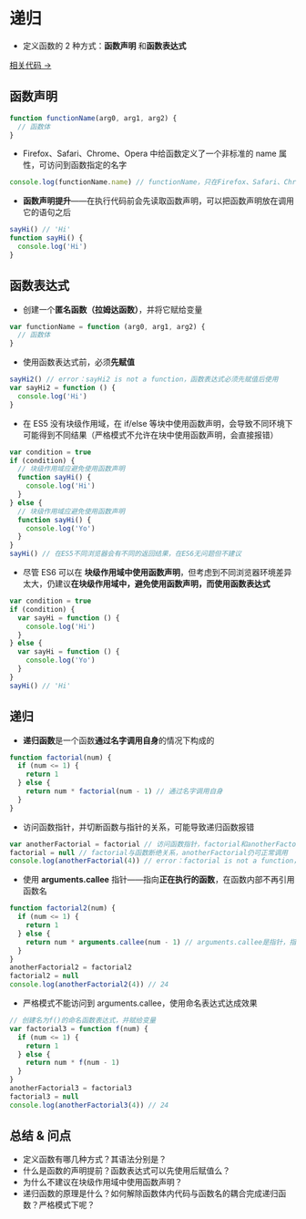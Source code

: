 # 递归

- 定义函数的 2 种方式：**函数声明** 和**函数表达式**

<a href="https://github.com/simon9124/my_demos/blob/master/javascript%E9%AB%98%E7%BA%A7%E7%A8%8B%E5%BA%8F%E8%AE%BE%E8%AE%A1%EF%BC%88%E7%AC%AC%E4%B8%89%E7%89%88%EF%BC%89/%E7%AC%AC7%E7%AB%A0%20%E5%87%BD%E6%95%B0%E8%A1%A8%E8%BE%BE%E5%BC%8F/7.1.%E9%80%92%E5%BD%92.js" target="_blank">相关代码 →</a>

## 函数声明

```js
function functionName(arg0, arg1, arg2) {
  // 函数体
}
```

- Firefox、Safari、Chrome、Opera 中给函数定义了一个非标准的 name 属性，可访问到函数指定的名字

```js
console.log(functionName.name) // functionName，只在Firefox、Safari、Chrome、Opera有效
```

- **函数声明提升**——在执行代码前会先读取函数声明，可以把函数声明放在调用它的语句之后

```js
sayHi() // 'Hi'
function sayHi() {
  console.log('Hi')
}
```

## 函数表达式

- 创建一个**匿名函数（拉姆达函数）**，并将它赋给变量

```js
var functionName = function (arg0, arg1, arg2) {
  // 函数体
}
```

- 使用函数表达式前，必须**先赋值**

```js
sayHi2() // error：sayHi2 is not a function，函数表达式必须先赋值后使用
var sayHi2 = function () {
  console.log('Hi')
}
```

- 在 ES5 没有块级作用域，在 if/else 等块中使用函数声明，会导致不同环境下可能得到不同结果（严格模式不允许在块中使用函数声明，会直接报错）

```js
var condition = true
if (condition) {
  // 块级作用域应避免使用函数声明
  function sayHi() {
    console.log('Hi')
  }
} else {
  // 块级作用域应避免使用函数声明
  function sayHi() {
    console.log('Yo')
  }
}
sayHi() // 在ES5不同浏览器会有不同的返回结果，在ES6无问题但不建议
```

- 尽管 ES6 可以在 **块级作用域中使用函数声明**，但考虑到不同浏览器环境差异太大，仍建议**在块级作用域中，避免使用函数声明，而使用函数表达式**

```js
var condition = true
if (condition) {
  var sayHi = function () {
    console.log('Hi')
  }
} else {
  var sayHi = function () {
    console.log('Yo')
  }
}
sayHi() // 'Hi'
```

## 递归

- **递归函数**是一个函数**通过名字调用自身**的情况下构成的

```js
function factorial(num) {
  if (num <= 1) {
    return 1
  } else {
    return num * factorial(num - 1) // 通过名字调用自身
  }
}
```

- 访问函数指针，并切断函数与指针的关系，可能导致递归函数报错

```js
var anotherFactorial = factorial // 访问函数指针，factorial和anotherFactorial指向同一个函数
factorial = null // factorial与函数断绝关系，anotherFactorial仍可正常调用
console.log(anotherFactorial(4)) // error：factorial is not a function，anotherFactorial内部的factorial已经不是函数
```

- 使用 **arguments.callee** 指针——指向**正在执行的函数**，在函数内部不再引用函数名

```js
function factorial2(num) {
  if (num <= 1) {
    return 1
  } else {
    return num * arguments.callee(num - 1) // arguments.callee是指针，指向正在执行的函数，代替函数内部的函数名
  }
}
anotherFactorial2 = factorial2
factorial2 = null
console.log(anotherFactorial2(4)) // 24
```

- 严格模式不能访问到 arguments.callee，使用命名表达式达成效果

```js
// 创建名为f()的命名函数表达式，并赋给变量
var factorial3 = function f(num) {
  if (num <= 1) {
    return 1
  } else {
    return num * f(num - 1)
  }
}
anotherFactorial3 = factorial3
factorial3 = null
console.log(anotherFactorial3(4)) // 24
```

## 总结 & 问点

- 定义函数有哪几种方式？其语法分别是？
- 什么是函数的声明提前？函数表达式可以先使用后赋值么？
- 为什么不建议在块级作用域中使用函数声明？
- 递归函数的原理是什么？如何解除函数体内代码与函数名的耦合完成递归函数？严格模式下呢？
